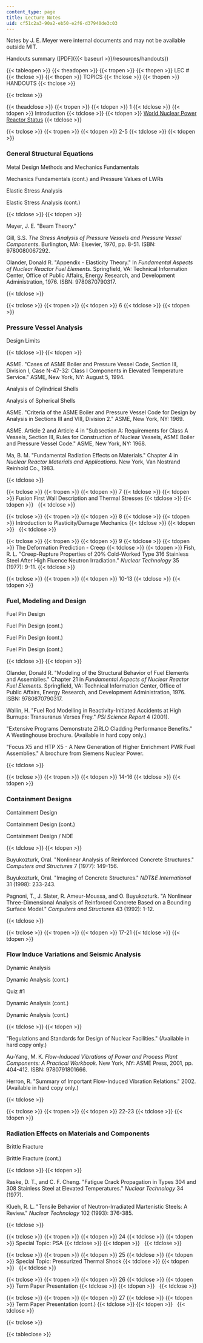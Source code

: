 ```yaml
---
content_type: page
title: Lecture Notes
uid: cf51c2a3-90a2-eb50-e2f6-d37940de3c03
---
```


Notes by J. E. Meyer were internal documents and may not be available outside MIT.

Handouts summary ([PDF]({{< baseurl >}}/resources/handouts))

{{< tableopen >}}
{{< theadopen >}}
{{< tropen >}}
{{< thopen >}}
LEC #
{{< thclose >}}
{{< thopen >}}
TOPICS
{{< thclose >}}
{{< thopen >}}
HANDOUTS
{{< thclose >}}

{{< trclose >}}

{{< theadclose >}}
{{< tropen >}}
{{< tdopen >}}
1
{{< tdclose >}}
{{< tdopen >}}
Introduction
{{< tdclose >}}
{{< tdopen >}}
[World Nuclear Power Reactor Status](http://www.world-nuclear.org/info/reactors.html)
{{< tdclose >}}

{{< trclose >}}
{{< tropen >}}
{{< tdopen >}}
2-5
{{< tdclose >}}
{{< tdopen >}}


### General Structural Equations

Metal Design Methods and Mechanics Fundamentals

Mechanics Fundamentals (cont.) and Pressure Values of LWRs

Elastic Stress Analysis

Elastic Stress Analysis (cont.)


{{< tdclose >}}
{{< tdopen >}}


Meyer, J. E. "Beam Theory."

Gill, S.S. _The Stress Analysis of Pressure Vessels and Pressure Vessel Components_. Burlington, MA: Elsevier, 1970, pp. 8-51. ISBN: 9780080067292.

Olander, Donald R. "Appendix - Elasticity Theory." In _Fundamental Aspects of Nuclear Reactor Fuel Elements_. Springfield, VA: Technical Information Center, Office of Public Affairs, Energy Research, and Development Administration, 1976. ISBN: 9780870790317.


{{< tdclose >}}

{{< trclose >}}
{{< tropen >}}
{{< tdopen >}}
6
{{< tdclose >}}
{{< tdopen >}}


### Pressure Vessel Analysis

Design Limits


{{< tdclose >}}
{{< tdopen >}}


ASME. "Cases of ASME Boiler and Pressure Vessel Code, Section III, Division I, Case N-47-32: Class I Components in Elevated Temperature Service." ASME, New York, NY: August 5, 1994.

Analysis of Cylindrical Shells

Analysis of Spherical Shells

ASME. "Criteria of the ASME Boiler and Pressure Vessel Code for Design by Analysis in Sections III and VIII, Division 2." ASME, New York, NY: 1969.

ASME. Article 2 and Article 4 in "Subsection A: Requirements for Class A Vessels, Section III, Rules for Construction of Nuclear Vessels, ASME Boiler and Pressure Vessel Code." ASME, New York, NY: 1968.

Ma, B. M. "Fundamental Radiation Effects on Materials." Chapter 4 in _Nuclear Reactor Materials and Applications_. New York, Van Nostrand Reinhold Co., 1983.


{{< tdclose >}}

{{< trclose >}}
{{< tropen >}}
{{< tdopen >}}
7
{{< tdclose >}}
{{< tdopen >}}
Fusion First Wall Description and Thermal Stresses
{{< tdclose >}}
{{< tdopen >}}
 
{{< tdclose >}}

{{< trclose >}}
{{< tropen >}}
{{< tdopen >}}
8
{{< tdclose >}}
{{< tdopen >}}
Introduction to Plasticity/Damage Mechanics
{{< tdclose >}}
{{< tdopen >}}
 
{{< tdclose >}}

{{< trclose >}}
{{< tropen >}}
{{< tdopen >}}
9
{{< tdclose >}}
{{< tdopen >}}
The Deformation Prediction - Creep
{{< tdclose >}}
{{< tdopen >}}
Fish, R. L. "Creep-Rupture Properties of 20% Cold-Worked Type 316 Stainless Steel After High Fluence Neutron Irradiation." _Nuclear Technology_ 35 (1977): 9-11.
{{< tdclose >}}

{{< trclose >}}
{{< tropen >}}
{{< tdopen >}}
10-13
{{< tdclose >}}
{{< tdopen >}}


### Fuel, Modeling and Design

Fuel Pin Design

Fuel Pin Design (cont.)

Fuel Pin Design (cont.)

Fuel Pin Design (cont.)


{{< tdclose >}}
{{< tdopen >}}


Olander, Donald R. "Modeling of the Structural Behavior of Fuel Elements and Assemblies." Chapter 21 in _Fundamental Aspects of Nuclear Reactor Fuel Elements_. Springfield, VA: Technical Information Center, Office of Public Affairs, Energy Research, and Development Administration, 1976. ISBN: 9780870790317.

Wallin, H. "Fuel Rod Modelling in Reactivity-Initiated Accidents at High Burnups: Transuranus Verses Frey." _PSI Science Report_ 4 (2001).

"Extensive Programs Demonstrate ZIRLO Cladding Performance Benefits." A Westinghouse brochure. (Available in hard copy only.)

"Focus X5 and HTP X5 - A New Generation of Higher Enrichment PWR Fuel Assemblies." A brochure from Siemens Nuclear Power.


{{< tdclose >}}

{{< trclose >}}
{{< tropen >}}
{{< tdopen >}}
14-16
{{< tdclose >}}
{{< tdopen >}}


### Containment Designs

Containment Design

Containment Design (cont.)

Containment Design / NDE


{{< tdclose >}}
{{< tdopen >}}


Buyukozturk, Oral. "Nonlinear Analysis of Reinforced Concrete Structures." _Computers and Structures_ 7 (1977): 149-156.

Buyukozturk, Oral. "Imaging of Concrete Structures." _NDT&E International_ 31 (1998): 233-243.

Pagnoni, T., J. Slater, R. Ameur-Moussa, and O. Buyukozturk. "A Nonlinear Three-Dimensional Analysis of Reinforced Concrete Based on a Bounding Surface Model." _Computers and Structures_ 43 (1992): 1-12.


{{< tdclose >}}

{{< trclose >}}
{{< tropen >}}
{{< tdopen >}}
17-21
{{< tdclose >}}
{{< tdopen >}}


### Flow Induce Variations and Seismic Analysis

Dynamic Analysis

Dynamic Analysis (cont.)

Quiz #1

Dynamic Analysis (cont.)

Dynamic Analysis (cont.)


{{< tdclose >}}
{{< tdopen >}}


"Regulations and Standards for Design of Nuclear Facilities." (Available in hard copy only.)

Au-Yang, M. K. _Flow-Induced Vibrations of Power and Process Plant Components: A Practical Workbook_. New York, NY: ASME Press, 2001, pp. 404-412. ISBN: 9780791801666.

Herron, R. "Summary of Important Flow-Induced Vibration Relations." 2002. (Available in hard copy only.)


{{< tdclose >}}

{{< trclose >}}
{{< tropen >}}
{{< tdopen >}}
22-23
{{< tdclose >}}
{{< tdopen >}}


### Radiation Effects on Materials and Components

Brittle Fracture

Brittle Fracture (cont.)


{{< tdclose >}}
{{< tdopen >}}


Raske, D. T., and C. F. Cheng. "Fatigue Crack Propagation in Types 304 and 308 Stainless Steel at Elevated Temperatures." _Nuclear Technology_ 34 (1977).

Klueh, R. L. "Tensile Behavior of Neutron-Irradiated Martenistic Steels: A Review." _Nuclear Technology_ 102 (1993): 376-385.


{{< tdclose >}}

{{< trclose >}}
{{< tropen >}}
{{< tdopen >}}
24
{{< tdclose >}}
{{< tdopen >}}
Special Topic: PSA
{{< tdclose >}}
{{< tdopen >}}
 
{{< tdclose >}}

{{< trclose >}}
{{< tropen >}}
{{< tdopen >}}
25
{{< tdclose >}}
{{< tdopen >}}
Special Topic: Pressurized Thermal Shock
{{< tdclose >}}
{{< tdopen >}}
 
{{< tdclose >}}

{{< trclose >}}
{{< tropen >}}
{{< tdopen >}}
26
{{< tdclose >}}
{{< tdopen >}}
Term Paper Presentation
{{< tdclose >}}
{{< tdopen >}}
 
{{< tdclose >}}

{{< trclose >}}
{{< tropen >}}
{{< tdopen >}}
27
{{< tdclose >}}
{{< tdopen >}}
Term Paper Presentation (cont.)
{{< tdclose >}}
{{< tdopen >}}
 
{{< tdclose >}}

{{< trclose >}}

{{< tableclose >}}